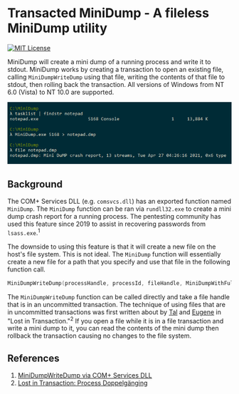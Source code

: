 # Transacted MiniDump - A fileless MiniDump utility

[![MIT License](https://img.shields.io/badge/license-MIT-blue.svg?style=flat)](LICENSE.txt)

MiniDump will create a mini dump of a running process and write it to stdout.
MiniDump works by creating a transaction to open an existing file, calling `MiniDumpWriteDump` using that file, writing the contents of that file to stdout, then rolling back the transaction.
All versions of Windows from NT 6.0 (Vista) to NT 10.0 are supported.

![Dump Notepad](DumpNotepad.png)

## Background

The COM+ Services DLL (e.g. `comsvcs.dll`) has an exported function named `MiniDump`.
The `MiniDump` function can be ran via `rundll32.exe` to create a mini dump crash report for a running process.
The pentesting community has used this feature since 2019 to assist in recovering passwords from `lsass.exe`.<sup>1</sup>

The downside to using this feature is that it will create a new file on the host's file system.
This is not ideal.
The `MiniDump` function will essentially create a new file for a path that you specify and use that file in the following function call.
```cpp
MiniDumpWriteDump(processHandle, processId, fileHandle, MiniDumpWithFullMemory | MiniDumpWithHandleData, nullptr, nullptr, nullptr);
```

The `MiniDumpWriteDump` function can be called directly and take a file handle that is in an uncommitted transaction.
The technique of using files that are in uncommitted transactions was first written about by [Tal](https://twitter.com/tal_liberman) and [Eugene](https://twitter.com/eukogan) in "Lost in Transaction."<sup>2</sup>
If you open a file while it is in a file transaction and write a mini dump to it, you can read the contents of the mini dump then rollback the transaction causing no changes to the file system.

## References

1. [MiniDumpWriteDump via COM+ Services DLL](https://modexp.wordpress.com/2019/08/30/minidumpwritedump-via-com-services-dll/)
2. [Lost in Transaction: Process Doppelgänging](https://www.blackhat.com/docs/eu-17/materials/eu-17-Liberman-Lost-In-Transaction-Process-Doppelganging.pdf)
